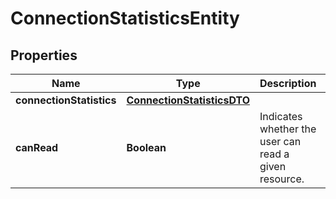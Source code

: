 # ConnectionStatisticsEntity

## Properties
Name | Type | Description | Notes
------------ | ------------- | ------------- | -------------
**connectionStatistics** | [**ConnectionStatisticsDTO**](ConnectionStatisticsDTO.md) |  |  [optional]
**canRead** | **Boolean** | Indicates whether the user can read a given resource. |  [optional]
